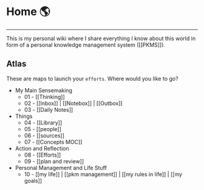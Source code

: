 # Home 🌎
---
This is my personal wiki where I share everything I know about this world in form of a personal knowledge management system ([[PKMS]]).

## Atlas 
These are maps to launch your `efforts`. Where would you like to go?

- My Main Sensemaking
	- 01 - [[Thinking]]
	- 02 - [[Inbox]] | [[Notebox]] | [[Outbox]]
	- 03 - [[Daily Notes]]
-  Things
	- 04 - [[Library]]
	- 05 - [[people]]
	- 06 - [[sources]]
	- 07 - [[Concepts MOC]]
- Action and Reflection
	- 08 - [[Efforts]]
	- 09 - [[plan and review]]
- Personal Management and Life Stuff
	- 10 - [[my life]] | [[pkm management]] | [[my rules in life]] | [[my goals]]